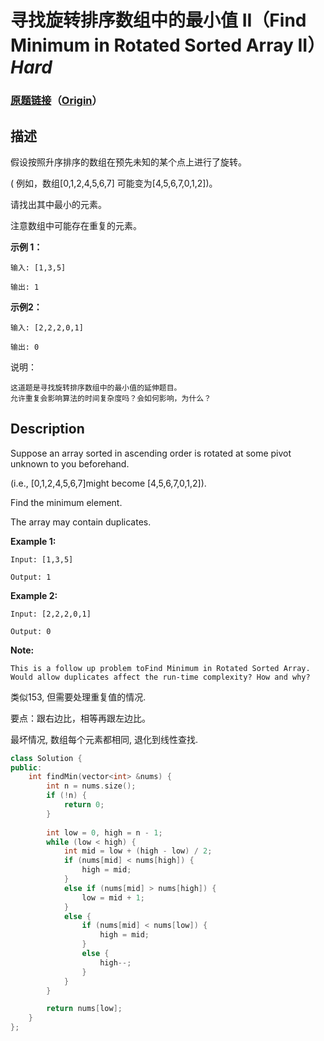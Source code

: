 # 寻找旋转排序数组中的最小值 II（Find Minimum in Rotated Sorted Array II）*Hard*
### [原题链接](https://leetcode-cn.com/problems/find-minimum-in-rotated-sorted-array-ii)（[Origin](https://leetcode.com/problems/find-minimum-in-rotated-sorted-array-ii)）
## 描述
假设按照升序排序的数组在预先未知的某个点上进行了旋转。

( 例如，数组[0,1,2,4,5,6,7]  可能变为[4,5,6,7,0,1,2])。

请找出其中最小的元素。

注意数组中可能存在重复的元素。

**示例 1：**
```
输入: [1,3,5]

输出: 1
```

**示例2：**
```
输入: [2,2,2,0,1]

输出: 0
```

说明：


	这道题是寻找旋转排序数组中的最小值的延伸题目。
	允许重复会影响算法的时间复杂度吗？会如何影响，为什么？

## Description
Suppose an array sorted in ascending order is rotated at some pivot unknown to you beforehand.

(i.e., [0,1,2,4,5,6,7]might become [4,5,6,7,0,1,2]).

Find the minimum element.

The array may contain duplicates.

**Example 1:**
```
Input: [1,3,5]

Output: 1
```

**Example 2:**
```
Input: [2,2,2,0,1]

Output: 0
```
**Note:**

	This is a follow up problem toFind Minimum in Rotated Sorted Array.
	Would allow duplicates affect the run-time complexity? How and why?




类似153, 但需要处理重复值的情况.

要点：跟右边比，相等再跟左边比。

最坏情况, 数组每个元素都相同, 退化到线性查找.


```c++
class Solution {
public:
    int findMin(vector<int> &nums) {
        int n = nums.size();
        if (!n) {
            return 0;
        }
        
        int low = 0, high = n - 1;
        while (low < high) {
        	int mid = low + (high - low) / 2;
        	if (nums[mid] < nums[high]) {
        		high = mid;
        	}
        	else if (nums[mid] > nums[high]) {
        		low = mid + 1;
        	}
        	else {
        		if (nums[mid] < nums[low]) {
        			high = mid;
        		}
        		else {
        			high--;
        		}
        	}
        }

        return nums[low];
    }
};
```
